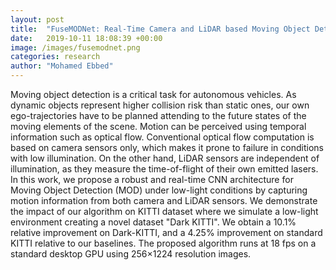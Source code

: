 ```yaml
---
layout: post
title:  "FuseMODNet: Real-Time Camera and LiDAR based Moving Object Detection for robust low-light Autonomous Driving"
date:   2019-10-11 18:08:39 +00:00
image: /images/fusemodnet.png
categories: research
author: "Mohamed Ebbed"
---
```


Moving object detection is a critical task for autonomous vehicles. As dynamic objects represent higher collision risk than static ones, our own ego-trajectories have to be planned attending to the future states of the moving elements of the scene. Motion can be perceived using temporal information such as optical flow. Conventional optical flow computation is based on camera sensors only, which makes it prone to failure in conditions with low illumination. On the other hand, LiDAR sensors are independent of illumination, as they measure the time-of-flight of their own emitted lasers. In this work, we propose a robust and real-time CNN architecture for Moving Object Detection (MOD) under low-light conditions by capturing motion information from both camera and LiDAR sensors. We demonstrate the impact of our algorithm on KITTI dataset where we simulate a low-light environment creating a novel dataset "Dark KITTI". We obtain a 10.1% relative improvement on Dark-KITTI, and a 4.25% improvement on standard KITTI relative to our baselines. The proposed algorithm runs at 18 fps on a standard desktop GPU using 256×1224 resolution images.